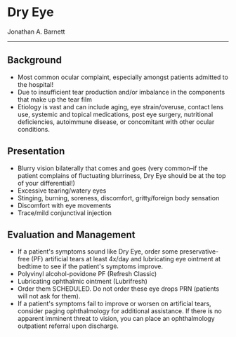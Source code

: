 # Dry Eye

Jonathan A. Barnett

---

## Background

- Most common ocular complaint, especially amongst patients admitted
    to the hospital!
- Due to insufficient tear production and/or imbalance in the
    components that make up the tear film
- Etiology is vast and can include aging, eye strain/overuse, contact
    lens use, systemic and topical medications, post eye surgery,
    nutritional deficiencies, autoimmune disease, or concomitant with
    other ocular conditions.

## Presentation

- Blurry vision bilaterally that comes and goes (very common–if the
    patient complains of fluctuating blurriness, Dry Eye should be at
    the top of your differential!)
- Excessive tearing/watery eyes
- Stinging, burning, soreness, discomfort, gritty/foreign body
    sensation
- Discomfort with eye movements
- Trace/mild conjunctival injection

## Evaluation and Management

- If a patient's symptoms sound like Dry Eye, order some
    preservative-free (PF) artificial tears at least 4x/day and
    lubricating eye ointment at bedtime to see if the patient's symptoms
    improve.
- Polyvinyl alcohol-povidone PF (Refresh Classic)
- Lubricating ophthalmic ointment (Lubrifresh)
- Order them SCHEDULED. Do not order these eye drops PRN (patients
    will not ask for them).
- If a patient's symptoms fail to improve or worsen on artificial
    tears, consider paging ophthalmology for additional assistance. If
    there is no apparent imminent threat to vision, you can place an
    ophthalmology outpatient referral upon discharge.
